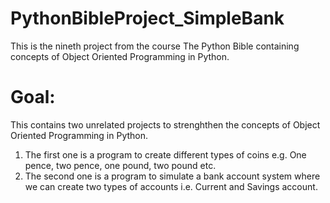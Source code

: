 # PythonBibleProject_SimpleBank

This is the nineth project from the course The Python Bible containing concepts of Object Oriented Programming in Python.

# Goal:
This contains two unrelated projects to strenghthen the concepts of Object Oriented Programming in Python. 
1. The first one is a program to create different types of coins e.g. One pence, two pence, one pound, two pound etc.
2. The second one is a program to simulate a bank account system where we can create two types of accounts i.e. Current and Savings account.
